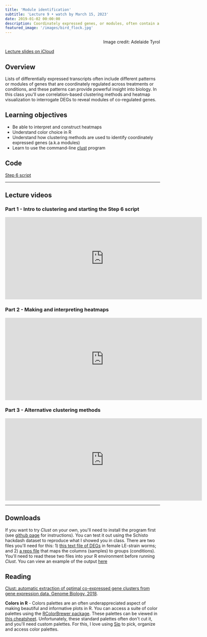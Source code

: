 ```yaml
---
title: 'Module identification'
subtitle: 'Lecture 9 • watch by March 15, 2023'
date: 2019-01-02 00:00:00
description: Coordinately expressed genes, or modules, often contain a more coherent functional signature.  We'll discuss strategies for clustering expression data to identify these modules, setting the stage for downstream functional enrichment analysis to be covered in the next class.
featured_image: '/images/bird_flock.jpg'
---
```


<div style="text-align: right"> Image credit: Adelaide Tyrol </div>

[Lecture slides on iCloud](https://www.icloud.com/keynote/0MGb9ZuG55gjG_Ly7eMC1kKFQ#Lecture10%5Fmodules)

## Overview

Lists of differentially expressed transcripts often include different patterns or modules of genes that are coordinately regulated across treatments or conditions, and these patterns can provide powerful insight into biology.  In this class you'll use correlation-based clustering methods and heatmap visualization to interrogate DEGs to reveal modules of co-regulated genes.

## Learning objectives

* Be able to interpret and construct heatmaps
* Understand color choice in R
* Understand how clustering methods are used to identify coordinately expressed genes (a.k.a modules)
* Learn to use the command-line [clust](https://github.com/BaselAbujamous/clust) program

## Code

[Step 6 script](http://DIYtranscriptomics.github.io/Code/files/Step6_modules.R)

---

## Lecture videos

### Part 1 - Intro to clustering and starting the Step 6 script

<iframe src="https://player.vimeo.com/video/420768891" width="640" height="268" frameborder="0" allow="autoplay; fullscreen" allowfullscreen></iframe>

### Part 2 - Making and interpreting heatmaps

<iframe src="https://player.vimeo.com/video/420785250" width="640" height="268" frameborder="0" allow="autoplay; fullscreen" allowfullscreen></iframe>

### Part 3 - Alternative clustering methods

<iframe src="https://player.vimeo.com/video/420793600" width="640" height="268" frameborder="0" allow="autoplay; fullscreen" allowfullscreen></iframe>

---

## Downloads

If you want to try *Clust* on your own, you'll need to install the program first (see [github page](https://github.com/BaselAbujamous/clust) for instructions).  You can test it out using the Schisto hackdash dataset to reproduce what I showed you in class.  There are two files you'll need for this: 1) [this text file of DEGs](https://drive.google.com/open?id=1OgrR7YbSuhbFxvwvGdHLRViJixWr2bGZ) in female LE-strain worms; and 2) [a reps file](https://drive.google.com/open?id=1qv5x-MHqg-bh9OllAf-JsE1eB-AkEgIC) that maps the columns (samples) to groups (conditions).  You'll need to read these two files into your R environment before running *Clust*.  You can view an example of the output [here](https://drive.google.com/open?id=1BWVl42rhzC1Kd7GA5JF0OwX73bAUd_mm)

## Reading

[Clust: automatic extraction of optimal co-expressed gene clusters from gene expression data. Genome Biology, 2018](https://doi.org/10.1186/s13059-018-1536-8).


**Colors in R** - Colors palettes are an often underappreciated aspect of making beautiful and informative plots in R. You can access a suite of color palettes using the [RColorBrewer package](http://colorbrewer2.org).  These palettes can be viewed in [this cheatsheet](http://DIYtranscriptomics.github.io/Reading/files/colorbrewerPalettes.pdf).  Unfortunately, these standard palettes often don't cut it, and you'll need custom palettes. For this, I love using [Sip](https://sipapp.io/) to pick, organize and access color palettes.


